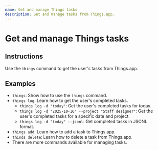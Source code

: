 ```yaml
---
name: Get and manage Things tasks
description: Get and manage tasks from Things.app.
---
```


# Get and manage Things tasks

## Instructions
Use the `things` command to get the user's tasks from Things.app.

## Examples

- `things`: Show how to use the `things` command.
- `things log`: Learn how to get the user's completed tasks.
    - `things log -d "today"`: Get the user's completed tasks for today.
    - `things log -d "2025-10-16" --project "Staff designer"`: Get the user's completed tasks for a specific date and project.
    - `things log -d "today" --jsonl`: Get completed tasks in JSONL format.
- `things add`: Learn how to add a task to Things.app.
- `thinds delete`: Learn how to delete a task from Things.app.
- There are more commands available for managing tasks.
